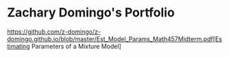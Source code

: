 # Zachary Domingo's Portfolio

https://github.com/z-domingo/z-domingo.github.io/blob/master/Est_Model_Params_Math457Midterm.pdf[Estimating Parameters of a Mixture Model]
